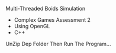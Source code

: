Multi-Threaded Boids Simulation
- Complex Games Assessment 2
- Using OpenGL
- C++

UnZip Dep Folder Then Run The Program...
